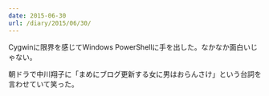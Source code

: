 ```yaml
---
date: 2015-06-30
url: /diary/2015/06/30/
---
```


Cygwinに限界を感じてWindows PowerShellに手を出した。なかなか面白いじゃない。

朝ドラで中川翔子に「まめにブログ更新する女に男はおらんさけ」という台詞を言わせていて笑った。